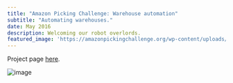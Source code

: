 ```yaml
---
title: "Amazon Picking Challenge: Warehouse automation"
subtitle: "Automating warehouses."
date: May 2016
description: Welcoming our robot overlords.
featured_image: 'https://amazonpickingchallenge.org/wp-content/uploads/2018/06/yhersx.jpg'
---
```


Project page [here](http://apc.cs.princeton.edu/).

![image](http://apc.cs.princeton.edu/img/proj/rs/apc/teaser.png)
